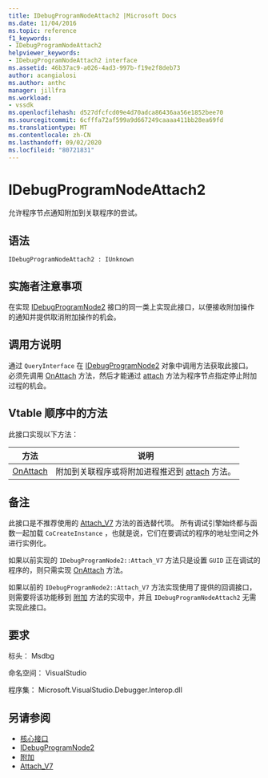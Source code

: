 ```yaml
---
title: IDebugProgramNodeAttach2 |Microsoft Docs
ms.date: 11/04/2016
ms.topic: reference
f1_keywords:
- IDebugProgramNodeAttach2
helpviewer_keywords:
- IDebugProgramNodeAttach2 interface
ms.assetid: 46b37ac9-a026-4ad3-997b-f19e2f8deb73
author: acangialosi
ms.author: anthc
manager: jillfra
ms.workload:
- vssdk
ms.openlocfilehash: d527dfcfcd09e4d70adca86436aa56e1852bee70
ms.sourcegitcommit: 6cfffa72af599a9d667249caaaa411bb28ea69fd
ms.translationtype: MT
ms.contentlocale: zh-CN
ms.lasthandoff: 09/02/2020
ms.locfileid: "80721831"
---
```

# <a name="idebugprogramnodeattach2"></a>IDebugProgramNodeAttach2
允许程序节点通知附加到关联程序的尝试。

## <a name="syntax"></a>语法

```
IDebugProgramNodeAttach2 : IUnknown
```

## <a name="notes-for-implementers"></a>实施者注意事项
 在实现 [IDebugProgramNode2](../../../extensibility/debugger/reference/idebugprogramnode2.md) 接口的同一类上实现此接口，以便接收附加操作的通知并提供取消附加操作的机会。

## <a name="notes-for-callers"></a>调用方说明
 通过 `QueryInterface` 在 [IDebugProgramNode2](../../../extensibility/debugger/reference/idebugprogramnode2.md) 对象中调用方法获取此接口。 必须先调用 [OnAttach](../../../extensibility/debugger/reference/idebugprogramnodeattach2-onattach.md) 方法，然后才能通过 [attach](../../../extensibility/debugger/reference/idebugengine2-attach.md) 方法为程序节点指定停止附加过程的机会。

## <a name="methods-in-vtable-order"></a>Vtable 顺序中的方法
 此接口实现以下方法：

|方法|说明|
|------------|-----------------|
|[OnAttach](../../../extensibility/debugger/reference/idebugprogramnodeattach2-onattach.md)|附加到关联程序或将附加进程推迟到 [attach](../../../extensibility/debugger/reference/idebugengine2-attach.md) 方法。|

## <a name="remarks"></a>备注
 此接口是不推荐使用的 [Attach_V7](../../../extensibility/debugger/reference/idebugprogramnode2-attach-v7.md) 方法的首选替代项。 所有调试引擎始终都与函数一起加载 `CoCreateInstance` ，也就是说，它们在要调试的程序的地址空间之外进行实例化。

 如果以前实现的 `IDebugProgramNode2::Attach_V7` 方法只是设置 `GUID` 正在调试的程序的，则只需实现 [OnAttach](../../../extensibility/debugger/reference/idebugprogramnodeattach2-onattach.md) 方法。

 如果以前的 `IDebugProgramNode2::Attach_V7` 方法实现使用了提供的回调接口，则需要将该功能移到 [附加](../../../extensibility/debugger/reference/idebugengine2-attach.md) 方法的实现中，并且 `IDebugProgramNodeAttach2` 无需实现此接口。

## <a name="requirements"></a>要求
 标头： Msdbg

 命名空间： VisualStudio

 程序集： Microsoft.VisualStudio.Debugger.Interop.dll

## <a name="see-also"></a>另请参阅
- [核心接口](../../../extensibility/debugger/reference/core-interfaces.md)
- [IDebugProgramNode2](../../../extensibility/debugger/reference/idebugprogramnode2.md)
- [附加](../../../extensibility/debugger/reference/idebugengine2-attach.md)
- [Attach_V7](../../../extensibility/debugger/reference/idebugprogramnode2-attach-v7.md)
